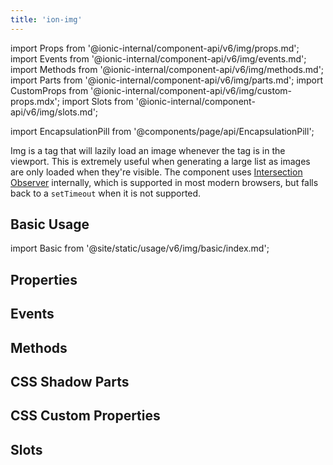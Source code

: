 ```yaml
---
title: 'ion-img'
---
```


import Props from '@ionic-internal/component-api/v6/img/props.md';
import Events from '@ionic-internal/component-api/v6/img/events.md';
import Methods from '@ionic-internal/component-api/v6/img/methods.md';
import Parts from '@ionic-internal/component-api/v6/img/parts.md';
import CustomProps from '@ionic-internal/component-api/v6/img/custom-props.mdx';
import Slots from '@ionic-internal/component-api/v6/img/slots.md';

<head>
  <title>Img Tag to Lazy Load Images in Viewport | ion-img Tag</title>
  <meta
    name="description"
    content="Img tag lazy loads images whenever the tag is in the viewport. Utilize this component when generating large lists—as images are only loaded when visible."
  />
</head>

import EncapsulationPill from '@components/page/api/EncapsulationPill';

<EncapsulationPill type="shadow" />

Img is a tag that will lazily load an image whenever the tag is in the viewport. This is extremely useful when generating a large list as images are only loaded when they're visible. The component uses [Intersection Observer](https://caniuse.com/#feat=intersectionobserver) internally, which is supported in most modern browsers, but falls back to a `setTimeout` when it is not supported.

## Basic Usage

import Basic from '@site/static/usage/v6/img/basic/index.md';

<Basic />

## Properties

<Props />

## Events

<Events />

## Methods

<Methods />

## CSS Shadow Parts

<Parts />

## CSS Custom Properties

<CustomProps />

## Slots

<Slots />
